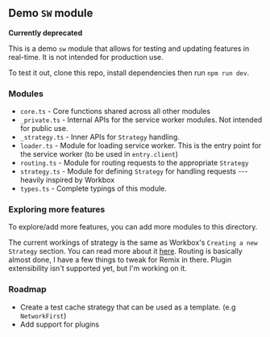## Demo `SW` module

**Currently deprecated**

This is a demo `sw` module that allows for testing and updating features in real-time. It is not intended for production use.

To test it out, clone this repo, install dependencies then run `npm run dev`.

### Modules

- `core.ts` - Core functions shared across all other modules
- `_private.ts` - Internal APIs for the service worker modules. Not intended for public use.
- `_strategy.ts` - Inner APIs for `Strategy` handling.
- `loader.ts` - Module for loading service worker. This is the entry point for the service worker (to be used in `entry.client`)
- `routing.ts` - Module for routing requests to the appropriate `Strategy`
- `strategy.ts` - Module for defining `Strategy` for handling requests --- heavily inspired by Workbox
- `types.ts` - Complete typings of this module.

### Exploring more features

To explore/add more features, you can add more modules to this directory. 

The current workings of strategy is the same as Workbox's `Creating a new Strategy` section. You can read more about it [here](https://developer.chrome.com/docs/workbox/modules/workbox-strategies/#creating-a-new-strategy). Routing is basically almost done, I have a few things to tweak for Remix in there. Plugin extensibility isn't supported yet, but I'm working on it.

### Roadmap

- Create a test cache strategy that can be used as a template. (e.g `NetworkFirst`)
- Add support for plugins